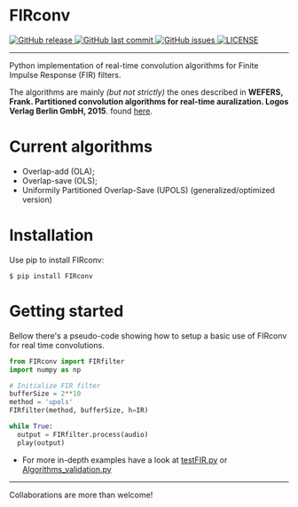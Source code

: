 # FIRconv

<p align="left">
  <a href="https://github.com/davircarvalho/FIRconv/releases/" target="_blank">
    <img alt="GitHub release" src="https://img.shields.io/github/v/release/davircarvalho/FIRconv?include_prereleases&style=flat-square">
  </a>

  <a href="https://github.com/davircarvalho/FIRconv/commits/master" target="_blank">
    <img src="https://img.shields.io/github/last-commit/davircarvalho/FIRconv?style=flat-square" alt="GitHub last commit">
  </a>

  <a href="https://github.com/davircarvalho/FIRconv/issues" target="_blank">
    <img src="https://img.shields.io/github/issues/davircarvalho/FIRconv?style=flat-square&color=red" alt="GitHub issues">
  </a>

  <a href="https://github.com/davircarvalho/FIRconv/blob/master/LICENSE" target="_blank">
    <img alt="LICENSE" src="https://img.shields.io/github/license/davircarvalho/FIRconv?style=flat-square&color=yellow">
  <a/>

</p>
<hr>


Python implementation of real-time convolution algorithms for Finite Impulse Response (FIR) filters.

The algorithms are mainly *(but not strictly)* the ones described in **WEFERS, Frank. Partitioned convolution algorithms for real-time auralization. Logos Verlag Berlin GmbH, 2015**. found [here](http://publications.rwth-aachen.de/record/466561/files/466561.pdf?subformat=pdfa&version=1).


# Current algorithms
- Overlap-add (OLA);
- Overlap-save (OLS);
- Uniformily Partitioned Overlap-Save (UPOLS) (generalized/optimized version)

# Installation
Use pip to install FIRconv:
```
$ pip install FIRconv
```

# Getting started
Bellow there's a pseudo-code showing how to setup a basic use of FIRconv for real time convolutions.

```python
from FIRconv import FIRfilter
import numpy as np

# Initialize FIR filter
bufferSize = 2**10
method = 'upols'
FIRfilter(method, bufferSize, h=IR)

while True:
  output = FIRfilter.process(audio)
  play(output)


```


- For more in-depth examples have a look at [testFIR.py](https://github.com/davircarvalho/FIRconv/blob/main/testFIR.py) or [Algorithms_validation.py](https://github.com/davircarvalho/FIRconv/blob/main/Algorithms_validation.py)
___________________________________________________________________
Collaborations are more than welcome!
